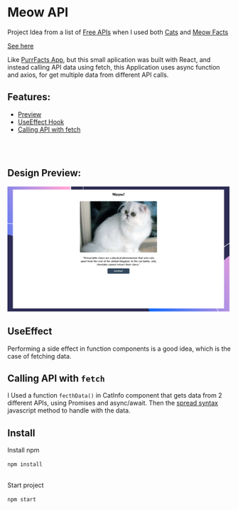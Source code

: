 # Meow API
Project Idea from a list of [Free APIs](https://github.com/public-apis/public-apis) when I used both [Cats](https://docs.thecatapi.com/) and [Meow Facts](https://www.programmableweb.com/api/meow-facts)

[See here](https://meow-api.vercel.app/)

Like [PurrFacts App](https://github.com/alanhcrdz/purrfacts), but this small aplication was built with React, and instead calling API data using fetch, this Application uses async function and axios, for get multiple data from different API calls.

## Features:
<ul>
    <li><a href="#preview">Preview</a></li>
    <li><a href="#effect">UseEffect Hook</a></li>
    <li><a href="#fetch">Calling API with fetch</a></li>
    
</ul>

</br>
</br>
<span id="preview">

## Design Preview:
<img src="assets/images/screen.png" alt="image preview of the project" width="500" />

<span id="effect">

## UseEffect
Performing a side effect in function components is a good idea, which is the case of fetching data.

<span id="fetch">

## Calling API with ```fetch```

I Used a function ```fecthData()``` in CatInfo component that gets data from 2 different APIs, using Promises and async/await. Then the [spread syntax](https://developer.mozilla.org/en-US/docs/Web/JavaScript/Reference/Operators/Spread_syntax) javascript method to handle with the data.


## Install
Install npm

```npm install```
</br>
</br>

Start project

```npm start```

